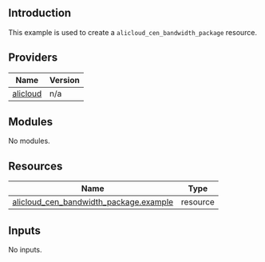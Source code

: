 ## Introduction

This example is used to create a `alicloud_cen_bandwidth_package` resource.

<!-- BEGIN_TF_DOCS -->
## Providers

| Name | Version |
|------|---------|
| <a name="provider_alicloud"></a> [alicloud](#provider\_alicloud) | n/a |

## Modules

No modules.

## Resources

| Name | Type |
|------|------|
| [alicloud_cen_bandwidth_package.example](https://registry.terraform.io/providers/aliyun/alicloud/latest/docs/resources/cen_bandwidth_package) | resource |

## Inputs

No inputs.
<!-- END_TF_DOCS -->    
